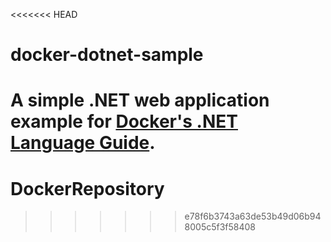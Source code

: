 <<<<<<< HEAD
# docker-dotnet-sample

A simple .NET web application example for [Docker's .NET Language Guide](https://docs.docker.com/language/dotnet/).
=======
# DockerRepository
>>>>>>> e78f6b3743a63de53b49d06b948005c5f3f58408
